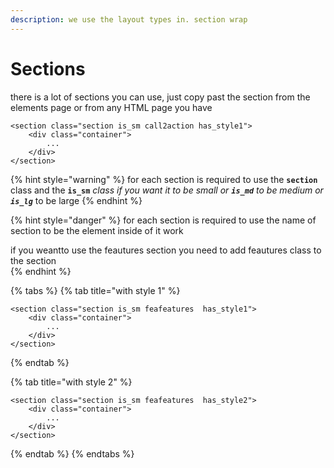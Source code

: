 ```yaml
---
description: we use the layout types in. section wrap
---
```


# Sections

there is a lot of sections you can use,  just copy  past the section from the elements page or from any HTML page  you have

```markup
<section class="section is_sm call2action has_style1">
    <div class="container">
        ...
    </div>
</section>
```

{% hint style="warning" %}
for each section is required to use the **`section`** class and the **`is_sm`** _class if you want it to be small or **`is_md`** to be medium or **`is_lg`**_ to be large 
{% endhint %}

{% hint style="danger" %}
for each section is required to use the name of section to be the element inside of it work 

if you weantto use the feautures section  you need to add feautures class to the section   
{% endhint %}

{% tabs %}
{% tab title="with style 1" %}
```markup
<section class="section is_sm feafeatures  has_style1">
    <div class="container">
        ...
    </div>
</section>
```
{% endtab %}

{% tab title="with style 2" %}
```markup
<section class="section is_sm feafeatures  has_style2">
    <div class="container">
        ...
    </div>
</section>
```
{% endtab %}
{% endtabs %}



